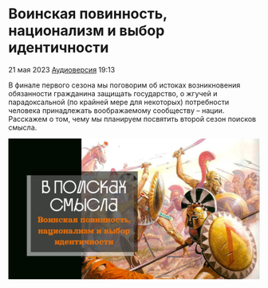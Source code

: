 # Воинская повинность, национализм и выбор идентичности

21 мая 2023 [Аудиоверсия](https://paradoks-pinkera-pilotnyy-vypusk.simplecast.com/episodes/final) 19:13

В финале первого сезона мы поговорим об истоках возникновения обязанности гражданина защищать государство, о жгучей и парадоксальной (по крайней мере для некоторых) потребности человека принадлежать воображаемому сообществу – нации.
Расскажем о том, чему мы планируем посвятить второй сезон поисков смысла.

![Воинская повинность, национализм и выбор идентичности](final.jpg)
